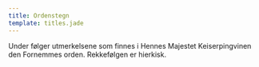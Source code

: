 ```yaml
---
title: Ordenstegn
template: titles.jade
---
```


Under følger utmerkelsene som finnes i Hennes Majestet Keiserpingvinen den Fornemmes orden. Rekkefølgen er hierkisk.